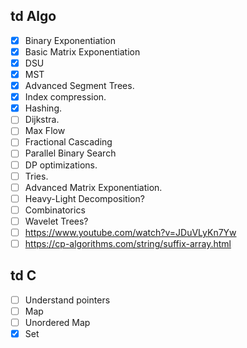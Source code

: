 
## td Algo
- [x] Binary Exponentiation
- [x] Basic Matrix Exponentiation
- [x] DSU
- [x] MST
- [x] Advanced Segment Trees.
- [x] Index compression.
- [x] Hashing.
- [ ] Dijkstra.
- [ ] Max Flow
- [ ] Fractional Cascading
- [ ] Parallel Binary Search
- [ ] DP optimizations.
- [ ] Tries.
- [ ] Advanced Matrix Exponentiation.
- [ ] Heavy-Light Decomposition?
- [ ] Combinatorics
- [ ] Wavelet Trees?
- [ ] https://www.youtube.com/watch?v=JDuVLyKn7Yw
- [ ] https://cp-algorithms.com/string/suffix-array.html
## td C
- [ ] Understand pointers
- [ ] Map 
- [ ] Unordered Map
- [x] Set
